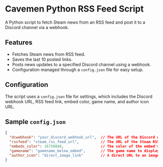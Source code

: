 # Cavemen Python RSS Feed Script

A Python script to fetch Steam news from an RSS feed and post it to a Discord channel via a webhook.

## Features

- Fetches Steam news from RSS feed.
- Saves the last 10 posted links.
- Posts news updates to a specified Discord channel using a webhook.
- Configuration managed through a `config.json` file for easy setup.

## Configuration

The script uses a `config.json` file for settings, which includes the Discord webhook URL, RSS feed link, embed color, game name, and author icon URL.

## Sample `config.json`

```json
{
  "dcwebhook": "your_discord_webhook_url",  // The URL of the Discord webhook
  "rssfeed": "steam_rss_feed_url",          // The URL of the Steam RSS feed
  "embeds_color": 16750848,                 // The color of the embed's sideline in decimal value (use SpyColor.com for conversion)
  "gamename": "gamename_below_embed",       // The game name to display at the end of the embed along with the post date
  "author_icon": "direct_image_link"        // A direct URL to an image (ending in .jpg, .jpeg, or .png) to show as an author icon
}
